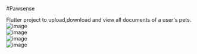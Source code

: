 #Pawsense

Flutter project to upload,download and view all documents of a user's pets.
<br>
![image](https://user-images.githubusercontent.com/82721312/189477373-e4ccb58e-87d1-464b-bca2-564d723b0703.png)
<br>
![image](https://user-images.githubusercontent.com/82721312/189477401-61d000c8-d963-46e1-87d5-3598a1cd4fda.png)
<br>
![image](https://user-images.githubusercontent.com/82721312/189477418-a7d54463-6a42-45cf-a0d7-babfca27d7b2.png)
<br>
![image](https://user-images.githubusercontent.com/82721312/189477439-46089ddd-89f2-4c3a-b92f-025afc2ab782.png)
<br>
